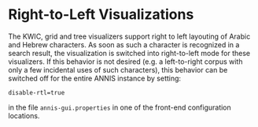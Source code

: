# Right-to-Left Visualizations

The KWIC, grid and tree visualizers support right to left layouting of Arabic and
Hebrew characters. As soon as such a character is recognized in a search result, the
visualization is switched into right-to-left mode for these visualizers. If this behavior is
not desired (e.g. a left-to-right corpus with only a few incidental uses of such
characters), this behavior can be switched off for the entire ANNIS instance by setting:

~~~
disable-rtl=true
~~~
in the file `annis-gui.properties` in one of the front-end configuration locations.